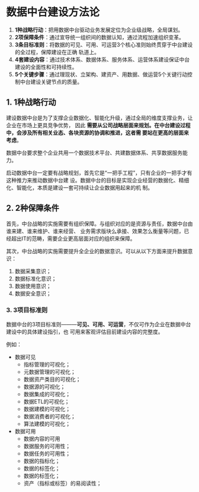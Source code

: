 数据中台建设方法论
===================================================================================
1. **1种战略行动**：把用数据中台驱动业务发展定位为企业级战略，全局谋划。
2. **2项保障条件**：通过宣导统一组织间的数据认知，通过流程加速组织变革。
3. **3条目标准则**：将数据的可见、可用、可运营3个核心准则始终贯穿于中台建设的全过程，保障建设在正确
轨道上。
4. **4套建设内容**：通过技术体系、数据体系、服务体系、运营体系建设保证中台建设的全面性和可持续性。
5. **5个关键步骤**：通过理现状、立架构、建资产、用数据、做运营5个关键行动控制中台建设关键节点的质量。

## 1. 1种战略行动
建设数据中台是为了支撑企业数据化、智能化升级，通过全局的维度支撑业务，让企业在市场上更具竞争优势，
因此 **需要从公司战略层面来规划。在中台建设过程中，会涉及所有相关业态、各块资源的协调和推进，这者需
要站在更高的层面来考虑**。

数据中台要求整个企业共用一个数据技术平台、共建数据体系、共享数据服务能力。

启动数据中台一定要有战略规划，首先它是“一把手工程”，只有企业的一把手才有这种推力来推动数据中台建
设。数据中台的目标是实现企业经营的数据化、精细化、智能化，本质是建设一套可持续让企业数据用起来的机
制。

## 2. 2种保障条件
首先，中台战略的实施需要有组织保障。与组织对应的是资源与责任，数据中台由谁来建、谁来维护、谁来经营、
业务需求版块么承接、效果怎么衡量等问题，已经超出IT的范畴，需要企业更高层面对应的组织来保障。

其次，中台战略的实施需要提升全企业的数据意识。可以从以下方面来提升数据意识：
1. 数据采集意识；
2. 数据标准化意识；
3. 数据使用意识； 
4. 数据安全意识； 

### 3. 3项目标准则
数据中台的3项目标准则———**可见、可用、可运营**，不仅可作为企业在数据中台建设中的具体建设指引，也
可用来客观评估目前建设内容的完整度。

例如：
+ 数据可见
    - 指标管理的可视化；
    - 元数据管理的可视化；
    - 数据资产类目的可视化；
    - 数据源的可视化；
    - 数据集成的可视化；
    - 数据ETL的可视化；
    - 数据建模的可视化；
    - 数据消费者的可视化；
    - 算法建模的可视化；
+ 数据可用
    - 数据内容的可用
    - 数据服务的可用性；
    - 数据任务的可用性；
    - 数据的指标化；
    - 数据的标签化；
    - 数据的标签化；
    - 资产（指标或标签）的易阅读性；

    


